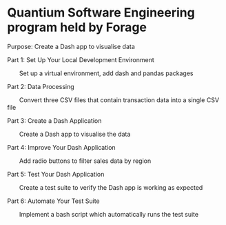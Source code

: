# Quantium Software Engineering program held by Forage
Purpose: Create a Dash app to visualise data

Part 1: Set Up Your Local Development Environment

&emsp;&emsp;Set up a virtual environment, add dash and pandas packages

Part 2: Data Processing

&emsp;&emsp;Convert three CSV files that contain transaction data into a single CSV file

Part 3: Create a Dash Application

&emsp;&emsp;Create a Dash app to visualise the data

Part 4: Improve Your Dash Application

&emsp;&emsp;Add radio buttons to filter sales data by region

Part 5: Test Your Dash Application

&emsp;&emsp;Create a test suite to verify the Dash app is working as expected

Part 6: Automate Your Test Suite

&emsp;&emsp;Implement a bash script which automatically runs the test suite
